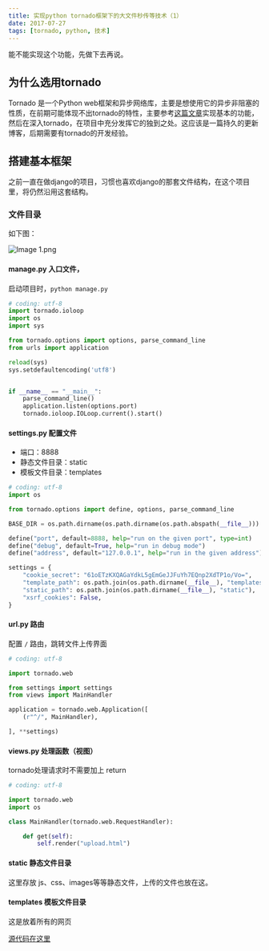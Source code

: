 ```yaml
---
title: 实现python tornado框架下的大文件秒传等技术（1）
date: 2017-07-27
tags: [tornado, python, 技术]
---
```



能不能实现这个功能，先做下去再说。


## 为什么选用tornado

Tornado 是一个Python web框架和异步网络库，主要是想使用它的异步非阻塞的性质，在前期可能体现不出tornado的特性，主要参考[这篇文章](https://www.idaima.com/article/17099)实现基本的功能，然后在深入tornado，在项目中充分发挥它的独到之处。这应该是一篇持久的更新博客，后期需要有tornado的开发经验。

## 搭建基本框架

之前一直在做django的项目，习惯也喜欢django的那套文件结构，在这个项目里，将仍然沿用这套结构。

<!--more-->

### 文件目录

如下图：

![Image 1.png](https://i.loli.net/2017/07/27/5979a07a6f3c2.png)

#### manage.py 入口文件，

启动项目时，`python manage.py`


```python
# coding: utf-8
import tornado.ioloop
import os
import sys

from tornado.options import options, parse_command_line
from urls import application

reload(sys)
sys.setdefaultencoding('utf8')


if __name__ == "__main__":
    parse_command_line()
    application.listen(options.port)
    tornado.ioloop.IOLoop.current().start()
```

#### settings.py 配置文件

- 端口：8888
- 静态文件目录：static
- 模板文件目录：templates


```python
# coding: utf-8
import os

from tornado.options import define, options, parse_command_line

BASE_DIR = os.path.dirname(os.path.dirname(os.path.abspath(__file__)))

define("port", default=8888, help="run on the given port", type=int)
define("debug", default=True, help="run in debug mode")
define("address", default="127.0.0.1", help="run in the given address")

settings = {
    "cookie_secret": "61oETzKXQAGaYdkL5gEmGeJJFuYh7EQnp2XdTP1o/Vo=",
    "template_path": os.path.join(os.path.dirname(__file__), "templates"),
    "static_path": os.path.join(os.path.dirname(__file__), "static"),
    "xsrf_cookies": False,
}
```

#### url.py 路由

配置 `/` 路由，跳转文件上传界面


```python
# coding: utf-8

import tornado.web

from settings import settings
from views import MainHandler

application = tornado.web.Application([
    (r"^/", MainHandler),

], **settings)
```


#### views.py 处理函数（视图）

tornado处理请求时不需要加上 return


```python
# coding: utf-8

import tornado.web
import os

class MainHandler(tornado.web.RequestHandler):

    def get(self):
        self.render("upload.html")
```


#### static 静态文件目录

这里存放 js、css、images等等静态文件，上传的文件也放在这。

#### templates 模板文件目录

这是放着所有的网页


[源代码在这里](https://github.com/suAdminWen/file_upload)
